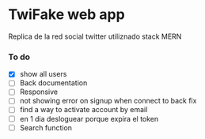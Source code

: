 # TwiFake web app

Replica de la red social twitter utiliznado stack MERN

### To do

- [x] show all users
- [ ] Back documentation
- [ ] Responsive
- [ ] not showing error on signup when connect to back fix
- [ ] find a way to activate account by email
- [ ] en 1 dia desloguear porque expira el token
- [ ] Search function

